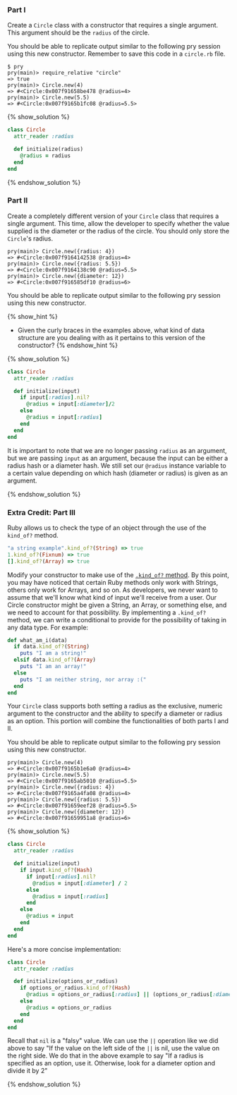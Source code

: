 ### Part I

Create a `Circle` class with a constructor that requires a single argument.
This argument should be the `radius` of the circle.

You should be able to replicate output similar to the following pry session using this new
constructor. Remember to save this code in a `circle.rb` file.

```no-highlight
$ pry
pry(main)> require_relative "circle"
=> true
pry(main)> Circle.new(4)
=> #<Circle:0x007f91658be478 @radius=4>
pry(main)> Circle.new(5.5)
=> #<Circle:0x007f9165b1fc08 @radius=5.5>
```

{% show_solution %}
```ruby
class Circle
  attr_reader :radius

  def initialize(radius)
    @radius = radius
  end
end
```
{% endshow_solution %}

### Part II

Create a completely different version of your `Circle` class that requires a
single argument. This time, allow the developer to specify whether the value
supplied is the diameter or the radius of the circle. You should only store the
`Circle`'s radius.

```no-highlight
pry(main)> Circle.new({radius: 4})
=> #<Circle:0x007f9164142538 @radius=4>
pry(main)> Circle.new({radius: 5.5})
=> #<Circle:0x007f9164138c90 @radius=5.5>
pry(main)> Circle.new({diameter: 12})
=> #<Circle:0x007f916585df10 @radius=6>
```

You should be able to replicate output similar to the following pry session using this new
constructor.

{% show_hint %}
* Given the curly braces in the examples above,
  what kind of data structure are you dealing with as it pertains to this version of the
  constructor?
{% endshow_hint %}

{% show_solution %}
```ruby
class Circle
  attr_reader :radius

  def initialize(input)
    if input[:radius].nil?
      @radius = input[:diameter]/2
    else
      @radius = input[:radius]
    end
  end
end
```

It is important to note that we are no longer passing `radius` as an argument, but we are passing `input` as an argument, because the input can be either a radius hash or a diameter hash. We still set our `@radius` instance variable to a certain value depending on which hash (diameter or radius) is given as an argument.

{% endshow_solution %}

### Extra Credit: Part III

Ruby allows us to check the type of an object through the use of
the `kind_of?` method.

```ruby
"a string example".kind_of?(String) => true
1.kind_of?(Fixnum) => true
[].kind_of?(Array) => true
```

Modify your constructor to make use of the [`.kind_of?` method](https://ruby-doc.org/core-2.4.2/Object.html#method-i-kind_of-3F).  By this point, you may have noticed that certain Ruby methods only work with Strings, others only work for Arrays, and so on.  As developers, we never want to assume that we'll know what kind of input we'll receive from a user.  Our Circle constructor might be given a String, an Array, or something else, and we need to account for that possibility.  By implementing a `.kind_of?` method, we can write a conditional to provide for the possibility of taking in any data type.  For example:
```ruby
def what_am_i(data)
  if data.kind_of?(String)
    puts "I am a string!"
  elsif data.kind_of?(Array)
    puts "I am an array!"
  else
    puts "I am neither string, nor array :("
  end
end
```

Your `Circle` class supports both setting a radius as the exclusive, numeric argument to
the constructor and the ability to specify a diameter or radius as an option.
This portion will combine the functionalities of both parts I and II.

You should be able to replicate output similar to the following pry session using this new
constructor.

```no-highlight
pry(main)> Circle.new(4)
=> #<Circle:0x007f9165b1e6a0 @radius=4>
pry(main)> Circle.new(5.5)
=> #<Circle:0x007f9165ab5010 @radius=5.5>
pry(main)> Circle.new({radius: 4})
=> #<Circle:0x007f9165a4fa08 @radius=4>
pry(main)> Circle.new({radius: 5.5})
=> #<Circle:0x007f91659eef28 @radius=5.5>
pry(main)> Circle.new({diameter: 12})
=> #<Circle:0x007f91659951a8 @radius=6>
```

{% show_solution %}
```ruby
class Circle
  attr_reader :radius

  def initialize(input)
    if input.kind_of?(Hash)
      if input[:radius].nil?
        @radius = input[:diameter] / 2
      else
        @radius = input[:radius]  
      end
    else
      @radius = input
    end
  end
end
```

Here's a more concise implementation:

```ruby
class Circle
  attr_reader :radius

  def initialize(options_or_radius)
    if options_or_radius.kind_of?(Hash)
      @radius = options_or_radius[:radius] || (options_or_radius[:diameter] / 2)
    else
      @radius = options_or_radius
    end
  end
end
```

Recall that `nil` is a "falsy" value. We can use the `||` operation like we did
above to say "If the value on the left side of the `||` is nil, use the value on
the right side. We do that in the above example to say "If a radius is specified
as an option, use it. Otherwise, look for a diameter option and divide it by 2"

{% endshow_solution %}
